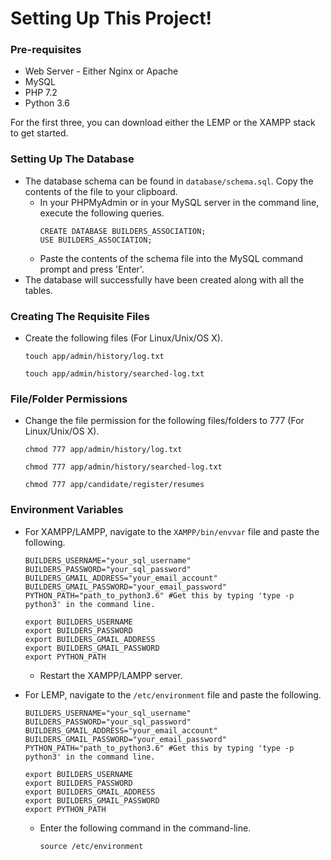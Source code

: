 # Setting Up This Project!

### Pre-requisites
* Web Server - Either Nginx or Apache
* MySQL
* PHP 7.2
* Python 3.6

For the first three, you can download either the LEMP or the XAMPP stack to get started.

### Setting Up The Database
* The database schema can be found in ```database/schema.sql```. Copy the contents of the file to your clipboard.
	* In your PHPMyAdmin or in your MySQL server in the command line, execute the following queries.
		```
		CREATE DATABASE BUILDERS_ASSOCIATION;
		USE BUILDERS_ASSOCIATION;
		```
	* Paste the contents of the schema file into the MySQL command prompt and press 'Enter'.
* The database will successfully have been created along with all the tables.

### Creating The Requisite Files
* Create the following files (For Linux/Unix/OS X).

	```touch app/admin/history/log.txt```
	
	```touch app/admin/history/searched-log.txt```

### File/Folder Permissions
* Change the file permission for the following files/folders to 777 (For Linux/Unix/OS X).

	```chmod 777 app/admin/history/log.txt```
	
	```chmod 777 app/admin/history/searched-log.txt```
	
	```chmod 777 app/candidate/register/resumes```

### Environment Variables
* For XAMPP/LAMPP, navigate to the ```XAMPP/bin/envvar``` file and paste the following.
	
	```
	BUILDERS_USERNAME="your_sql_username"
	BUILDERS_PASSWORD="your_sql_password"
	BUILDERS_GMAIL_ADDRESS="your_email_account"
	BUILDERS_GMAIL_PASSWORD="your_email_password"
	PYTHON_PATH="path_to_python3.6" #Get this by typing 'type -p python3' in the command line.
	
	export BUILDERS_USERNAME
	export BUILDERS_PASSWORD
	export BUILDERS_GMAIL_ADDRESS
	export BUILDERS_GMAIL_PASSWORD
	export PYTHON_PATH
	```
	
	* Restart the XAMPP/LAMPP server.

* For LEMP, navigate to the ```/etc/environment``` file and paste the following.

	```
	BUILDERS_USERNAME="your_sql_username"
	BUILDERS_PASSWORD="your_sql_password"
	BUILDERS_GMAIL_ADDRESS="your_email_account"
	BUILDERS_GMAIL_PASSWORD="your_email_password"
	PYTHON_PATH="path_to_python3.6" #Get this by typing 'type -p python3' in the command line.
	
	export BUILDERS_USERNAME
	export BUILDERS_PASSWORD
	export BUILDERS_GMAIL_ADDRESS
	export BUILDERS_GMAIL_PASSWORD
	export PYTHON_PATH
	```
	
	* Enter the following command in the command-line.
	
		```source /etc/environment```
